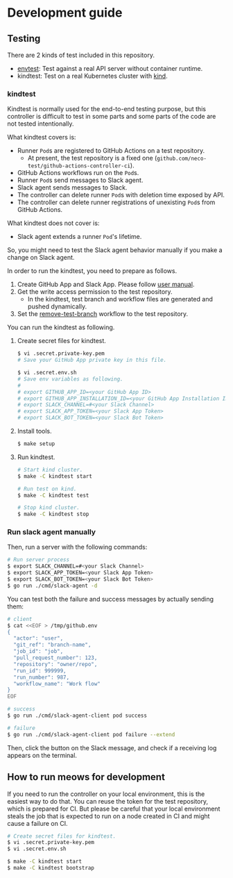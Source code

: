 Development guide
=================

Testing
-------

There are 2 kinds of test included in this repository.

- [envtest](https://github.com/kubernetes-sigs/controller-runtime/tree/master/pkg/envtest):
  Test against a real API server without container runtime.
- kindtest: Test on a real Kubernetes cluster with [kind](https://kind.sigs.k8s.io/docs/user/quick-start/).

### kindtest

Kindtest is normally used for the end-to-end testing purpose, but this controller is
difficult to test in some parts and some parts of the code are not tested intentionally.

What kindtest covers is:

- Runner `Pod`s are registered to GitHub Actions on a test repository.
    - At present, the test repository is a fixed one (`github.com/neco-test/github-actions-controller-ci`).
- GitHub Actions workflows run on the `Pod`s.
- Runner `Pod`s send messages to Slack agent.
- Slack agent sends messages to Slack.
- The controller can delete runner `Pod`s with deletion time exposed by API.
- The controller can delete runner registrations of unexisting `Pod`s from GitHub Actions.

What kindtest does not cover is:

- Slack agent extends a runner `Pod`'s lifetime.

So, you might need to test the Slack agent behavior manually if you make a change on Slack agent.

In order to run the kindtest, you need to prepare as follows.

1. Create GitHub App and Slack App. Please follow [user manual](./user-manual.md).
2. Get the write access permission to the test repository.
    - In the kindtest, test branch and workflow files are generated and pushed dynamically.
3. Set the [remove-test-branch](../kindtest/workflows/remove-test-branch.yaml) workflow to the test repository.

You can run the kindtest as following.

1. Create secret files for kindtest.
    ```bash
    $ vi .secret.private-key.pem
    # Save your GitHub App private key in this file.

    $ vi .secret.env.sh
    # Save env variables as following.
    #
    # export GITHUB_APP_ID=<your GitHub App ID>
    # export GITHUB_APP_INSTALLATION_ID=<your GitHub App Installation ID>
    # export SLACK_CHANNEL=#<your Slack Channel>
    # export SLACK_APP_TOKEN=<your Slack App Token>
    # export SLACK_BOT_TOKEN=<your Slack Bot Token>
    ```

2. Install tools.
    ```bash
    $ make setup
    ```

3. Run kindtest.
    ```bash
    # Start kind cluster.
    $ make -C kindtest start

    # Run test on kind.
    $ make -C kindtest test

    # Stop kind cluster.
    $ make -C kindtest stop
    ```


### Run slack agent manually

Then, run a server with the following commands:

```bash
# Run server process
$ export SLACK_CHANNEL=#<your Slack Channel>
$ export SLACK_APP_TOKEN=<your Slack App Token>
$ export SLACK_BOT_TOKEN=<your Slack Bot Token>
$ go run ./cmd/slack-agent -d
```

You can test both the failure and success messages by actually sending them:

```bash
# client
$ cat <<EOF > /tmp/github.env
{
  "actor": "user",
  "git_ref": "branch-name",
  "job_id": "job",
  "pull_request_number": 123,
  "repository": "owner/repo",
  "run_id": 999999,
  "run_number": 987,
  "workflow_name": "Work flow"
}
EOF

# success
$ go run ./cmd/slack-agent-client pod success

# failure
$ go run ./cmd/slack-agent-client pod failure --extend
```

Then, click the button on the Slack message, and check if a receiving log appears
on the terminal.

How to run meows for development
----------------------------------------------------

If you need to run the controller on your local environment, this is the easiest way to do that.
You can reuse the token for the test repository, which is prepared for CI.
But please be careful that your local environment steals the job that is expected to run on a node created in CI and might cause a failure on CI.

```bash
# Create secret files for kindtest.
$ vi .secret.private-key.pem
$ vi .secret.env.sh

$ make -C kindtest start
$ make -C kindtest bootstrap
```

